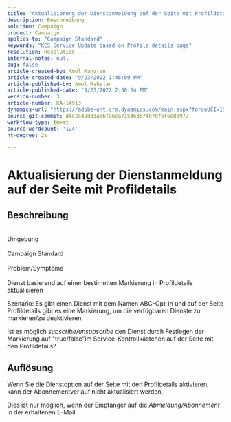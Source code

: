 ```yaml
---
title: "Aktualisierung der Dienstanmeldung auf der Seite mit Profildetails"
description: Beschreibung
solution: Campaign
product: Campaign
applies-to: "Campaign Standard"
keywords: "KCS,Service Update based on Profile details page"
resolution: Resolution
internal-notes: null
bug: false
article-created-by: Amol Mahajan
article-created-date: "9/23/2022 1:46:09 PM"
article-published-by: Amol Mahajan
article-published-date: "9/23/2022 2:30:34 PM"
version-number: 3
article-number: KA-14913
dynamics-url: "https://adobe-ent.crm.dynamics.com/main.aspx?forceUCI=1&pagetype=entityrecord&etn=knowledgearticle&id=4330650e-463b-ed11-9db0-000d3a5c1bcc"
source-git-commit: d4e2e48dd3a56f86ca715463674070f6f6e8a972
workflow-type: tm+mt
source-wordcount: '124'
ht-degree: 2%

---
```


# Aktualisierung der Dienstanmeldung auf der Seite mit Profildetails

## Beschreibung

<br>Umgebung<br><br>
Campaign Standard
<br><br>Problem/Symptome<br><br>
Dienst basierend auf einer bestimmten Markierung in Profildetails aktualisieren



Szenario: Es gibt einen Dienst mit dem Namen ABC-Opt-in und auf der Seite Profildetails gibt es eine Markierung, um die verfügbaren Dienste zu markieren/zu deaktivieren.

Ist es möglich *subscribe/unsubscribe* den Dienst durch Festlegen der Markierung auf &quot;true/false&quot;im Service-Kontrollkästchen auf der Seite mit den Profildetails?
















## Auflösung


Wenn Sie die Dienstoption auf der Seite mit den Profildetails aktivieren, kann der Abonnementverlauf nicht aktualisiert werden.

Dies ist nur möglich, wenn der Empfänger auf die *Abmeldung/Abonnement* in der erhaltenen E-Mail.
